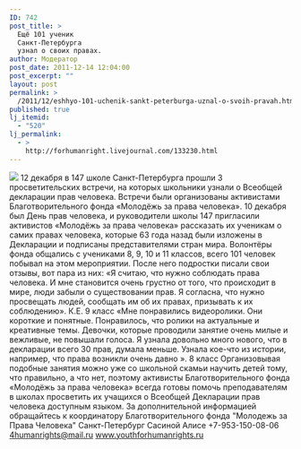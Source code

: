 ```yaml
---
ID: 742
post_title: >
  Ещё 101 ученик
  Санкт-Петербурга
  узнал о своих правах.
author: Модератор
post_date: 2011-12-14 12:04:00
post_excerpt: ""
layout: post
permalink: >
  /2011/12/eshhyo-101-uchenik-sankt-peterburga-uznal-o-svoih-pravah.html
published: true
lj_itemid:
  - "520"
lj_permalink:
  - >
    http://forhumanright.livejournal.com/133230.html
---
```

<img src="http://cs5338.vk.com/u132145096/132409092/x_5b26039f.jpg" /> 12  декабря в 147 школе Санкт-Петербурга прошли 3 просветительских встречи, на которых школьники узнали о Всеобщей декларации прав человека. Встречи были организованы активистами Благотворительного фонда «Молодёжь за права человека».
10 декабря был День прав человека, и руководители школы 147 пригласили активистов «Молодёжь за права человека» рассказать их ученикам о самих правах человека, которые 63 года назад были изложены в Декларации и подписаны представителями стран мира. Волонтёры фонда общались с учениками 8, 9, 10 и 11 классов, всего 101 человек побывал на этом мероприятии. После него подростки писали свои отзывы, вот пара из них:
«Я считаю, что нужно соблюдать права человека. И мне становится очень грустно от того, что происходит в мире, люди забыли о существовании прав. Я согласна, что нужно просвещать людей, сообщать им об их правах, призывать к их соблюдению». К.Е. 9 класс
«Мне понравились видеоролики. Они короткие и понятные. Понравилось, что ролики на актуальные и креативные темы. Девочки, которые проводили занятие очень милые и вежливые, не повышали голоса. 
Я узнала довольно много нового, что в декларации всего 30 прав, думала меньше. Узнала кое-что из истории, например, что права возникли очень давно ». 8 класс
Организовывая подобные занятия можно уже со школьной скамьи научить детей тому, что правильно, а что нет, поэтому активисты Благотворительного фонда «Молодёжь за права человека» всегда готовы помочь преподавателям в школах просветить их учащихся о Всеобщей Декларации прав человека доступным языком.
За дополнительной информацией обращайтесь к координатору
Благотворительного фонда
"Молодежь за Права Человека" Санкт-Петербург 
Сасиной Алисе 
+7-953-150-08-06 
4humanrights@mail.ru
www.youthforhumanrights.ru